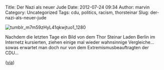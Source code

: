 Title: Der Nazi als neuer Jude
Date: 2012-07-24 09:34
Author: marvin
Category: Uncategorized
Tags: cdu, politics, racism, thorsteinar
Slug: der-nazi-als-neuer-jude

![tumblr_m7m59zHyL41qkwjtuo1_1280]({static}/images/tumblr_m7m59zHyL41qkwjtuo1_1280.jpg)

Nachdem die letzten Tage ein Bild von dem Thor Steinar Laden Berlin im
Internetz kursierten, ziehen einige mal wieder wahnsinnige Vergleiche...
sowas erwartet man doch nur von dem Extremismusbeauftragten der CDU...

([via](http://grantelhuber.tumblr.com/post/27830672415/der-nazi-von-heute-ist-der-jude-von-gestern))

